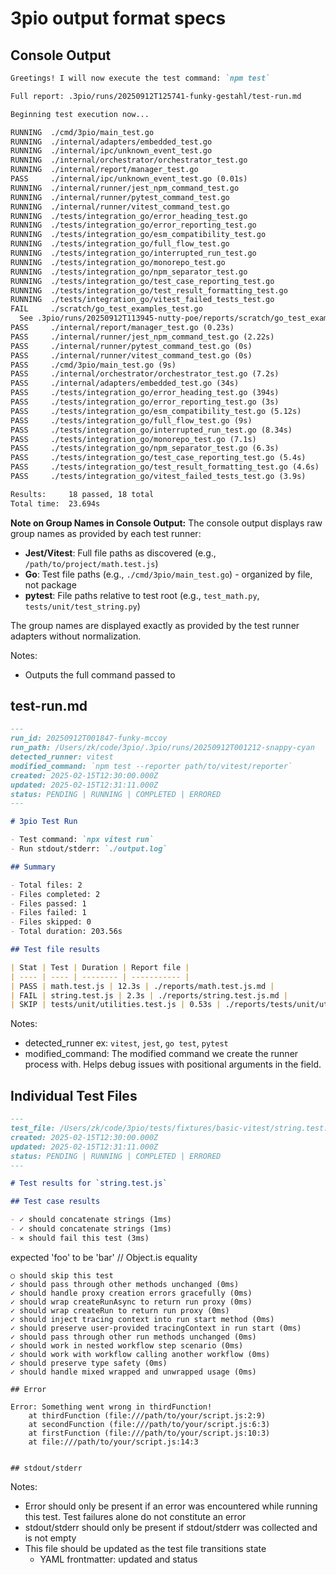 # 3pio output format specs

## Console Output

```markdown
Greetings! I will now execute the test command: `npm test`

Full report: .3pio/runs/20250912T125741-funky-gestahl/test-run.md

Beginning test execution now...

RUNNING  ./cmd/3pio/main_test.go
RUNNING  ./internal/adapters/embedded_test.go
RUNNING  ./internal/ipc/unknown_event_test.go
RUNNING  ./internal/orchestrator/orchestrator_test.go
RUNNING  ./internal/report/manager_test.go
PASS     ./internal/ipc/unknown_event_test.go (0.01s)
RUNNING  ./internal/runner/jest_npm_command_test.go
RUNNING  ./internal/runner/pytest_command_test.go
RUNNING  ./internal/runner/vitest_command_test.go
RUNNING  ./tests/integration_go/error_heading_test.go
RUNNING  ./tests/integration_go/error_reporting_test.go
RUNNING  ./tests/integration_go/esm_compatibility_test.go
RUNNING  ./tests/integration_go/full_flow_test.go
RUNNING  ./tests/integration_go/interrupted_run_test.go
RUNNING  ./tests/integration_go/monorepo_test.go
RUNNING  ./tests/integration_go/npm_separator_test.go
RUNNING  ./tests/integration_go/test_case_reporting_test.go
RUNNING  ./tests/integration_go/test_result_formatting_test.go
RUNNING  ./tests/integration_go/vitest_failed_tests_test.go
FAIL     ./scratch/go_test_examples_test.go
  See .3pio/runs/20250912T113945-nutty-poe/reports/scratch/go_test_examples_test.js.md
PASS     ./internal/report/manager_test.go (0.23s)
PASS     ./internal/runner/jest_npm_command_test.go (2.22s)
PASS     ./internal/runner/pytest_command_test.go (0s)
PASS     ./internal/runner/vitest_command_test.go (0s)
PASS     ./cmd/3pio/main_test.go (9s)
PASS     ./internal/orchestrator/orchestrator_test.go (7.2s)
PASS     ./internal/adapters/embedded_test.go (34s)
PASS     ./tests/integration_go/error_heading_test.go (394s)
PASS     ./tests/integration_go/error_reporting_test.go (3s)
PASS     ./tests/integration_go/esm_compatibility_test.go (5.12s)
PASS     ./tests/integration_go/full_flow_test.go (9s)
PASS     ./tests/integration_go/interrupted_run_test.go (8.34s)
PASS     ./tests/integration_go/monorepo_test.go (7.1s)
PASS     ./tests/integration_go/npm_separator_test.go (6.3s)
PASS     ./tests/integration_go/test_case_reporting_test.go (5.4s)
PASS     ./tests/integration_go/test_result_formatting_test.go (4.6s)
PASS     ./tests/integration_go/vitest_failed_tests_test.go (3.9s)

Results:     18 passed, 18 total
Total time:  23.694s
```

**Note on Group Names in Console Output:**
The console output displays raw group names as provided by each test runner:
- **Jest/Vitest**: Full file paths as discovered (e.g., `/path/to/project/math.test.js`)
- **Go**: Test file paths (e.g., `./cmd/3pio/main_test.go`) - organized by file, not package
- **pytest**: File paths relative to test root (e.g., `test_math.py`, `tests/unit/test_string.py`)

The group names are displayed exactly as provided by the test runner adapters without normalization.

Notes:

- Outputs the full command passed to

## test-run.md

```markdown
---
run_id: 20250912T001847-funky-mccoy
run_path: /Users/zk/code/3pio/.3pio/runs/20250912T001212-snappy-cyan
detected_runner: vitest
modified_command: `npm test --reporter path/to/vitest/reporter`
created: 2025-02-15T12:30:00.000Z
updated: 2025-02-15T12:31:11.000Z
status: PENDING | RUNNING | COMPLETED | ERRORED
---

# 3pio Test Run

- Test command: `npx vitest run`
- Run stdout/stderr: `./output.log`

## Summary

- Total files: 2
- Files completed: 2
- Files passed: 1
- Files failed: 1
- Files skipped: 0
- Total duration: 203.56s

## Test file results

| Stat | Test | Duration | Report file |
| ---- | ---- | -------- | ----------- |
| PASS | math.test.js | 12.3s | ./reports/math.test.js.md |
| FAIL | string.test.js | 2.3s | ./reports/string.test.js.md |
| SKIP | tests/unit/utilities.test.js | 0.53s | ./reports/tests/unit/utilities.test.js.md |
```

Notes:

- detected_runner ex: `vitest`, `jest`, `go test`, `pytest`
- modified_command: The modified command we create the runner process with. Helps debug issues with positional arguments in the field.


## Individual Test Files

```markdown
---
test_file: /Users/zk/code/3pio/tests/fixtures/basic-vitest/string.test.js
created: 2025-02-15T12:30:00.000Z
updated: 2025-02-15T12:31:11.000Z
status: PENDING | RUNNING | COMPLETED | ERRORED
---

# Test results for `string.test.js`

## Test case results

- ✓ should concatenate strings (1ms)
- ✓ should concatenate strings (1ms)
- ✕ should fail this test (3ms)
```
expected 'foo' to be 'bar' // Object.is equality
```
○ should skip this test
✓ should pass through other methods unchanged (0ms)
✓ should handle proxy creation errors gracefully (0ms)
✓ should wrap createRunAsync to return run proxy (0ms)
✓ should wrap createRun to return run proxy (0ms)
✓ should inject tracing context into run start method (0ms)
✓ should preserve user-provided tracingContext in run start (0ms)
✓ should pass through other run methods unchanged (0ms)
✓ should work in nested workflow step scenario (0ms)
✓ should work with workflow calling another workflow (0ms)
✓ should preserve type safety (0ms)
✓ should handle mixed wrapped and unwrapped usage (0ms)

## Error

Error: Something went wrong in thirdFunction!
    at thirdFunction (file:///path/to/your/script.js:2:9)
    at secondFunction (file:///path/to/your/script.js:6:3)
    at firstFunction (file:///path/to/your/script.js:10:3)
    at file:///path/to/your/script.js:14:3


## stdout/stderr
```

Notes:
- Error should only be present if an error was encountered while running this test. Test failures alone do not constitute an error
- stdout/stderr should only be present if stdout/stderr was collected and is not empty
- This file should be updated as the test file transitions state
  - YAML frontmatter: updated and status
